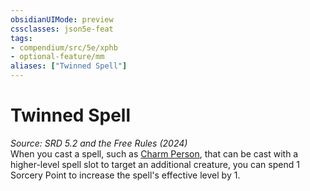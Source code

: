 ```yaml
---
obsidianUIMode: preview
cssclasses: json5e-feat
tags:
- compendium/src/5e/xphb
- optional-feature/mm
aliases: ["Twinned Spell"]
---
```

# Twinned Spell
*Source: SRD 5.2 and the Free Rules (2024)*  
When you cast a spell, such as [Charm Person](compendium/spells/charm-person-xphb.md), that can be cast with a higher-level spell slot to target an additional creature, you can spend 1 Sorcery Point to increase the spell's effective level by 1.